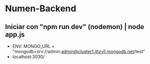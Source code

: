 # Numen-Backend

## Iniciar con "npm run dev" (nodemon) | node app.js

* ENV: MONGO_URL = "mongodb+srv://admin:admin@cluster1.jttzvll.mongodb.net/test"
* localhost:3030/
